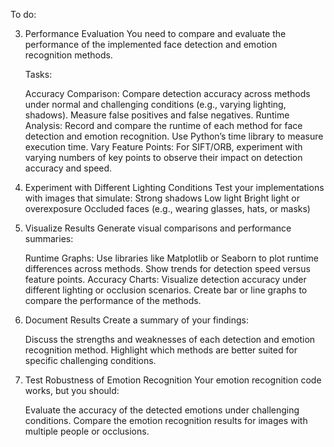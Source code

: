 To do: 


  
3. Performance Evaluation
   You need to compare and evaluate the performance of the implemented face detection and emotion recognition methods.

    Tasks:

      Accuracy Comparison:
         Compare detection accuracy across methods under normal and challenging conditions (e.g., varying lighting, shadows).
         Measure false positives and false negatives.
      Runtime Analysis:
         Record and compare the runtime of each method for face detection and emotion recognition.
         Use Python’s time library to measure execution time.
      Vary Feature Points:
         For SIFT/ORB, experiment with varying numbers of key points to observe their impact on detection accuracy and speed.
   
4. Experiment with Different Lighting Conditions
   Test your implementations with images that simulate:
        Strong shadows
        Low light
        Bright light or overexposure
        Occluded faces (e.g., wearing glasses, hats, or masks)
   
4. Visualize Results
   Generate visual comparisons and performance summaries:

   Runtime Graphs:
       Use libraries like Matplotlib or Seaborn to plot runtime differences across methods.
       Show trends for detection speed versus feature points.
   Accuracy Charts:
       Visualize detection accuracy under different lighting or occlusion scenarios.
       Create bar or line graphs to compare the performance of the methods.
   
5. Document Results
  Create a summary of your findings:

    Discuss the strengths and weaknesses of each detection and emotion recognition method.
    Highlight which methods are better suited for specific challenging conditions.
   
6. Test Robustness of Emotion Recognition
    Your emotion recognition code works, but you should:

    Evaluate the accuracy of the detected emotions under challenging conditions.
    Compare the emotion recognition results for images with multiple people or occlusions.
